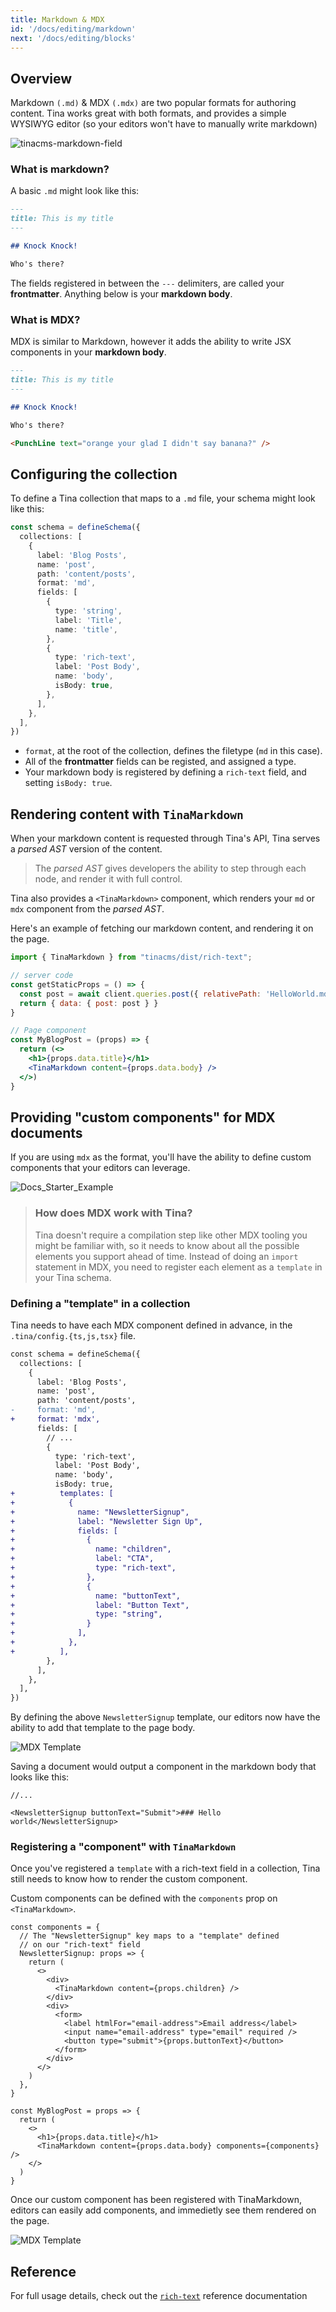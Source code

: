```yaml
---
title: Markdown & MDX
id: '/docs/editing/markdown'
next: '/docs/editing/blocks'
---
```


## Overview

Markdown `(.md)` & MDX `(.mdx)` are two popular formats for authoring content. Tina works great with both formats, and provides a simple WYSIWYG editor (so your editors won't have to manually write markdown)

![tinacms-markdown-field](/img/fields/markdown.png)

### What is markdown?

A basic `.md` might look like this:

```md
---
title: This is my title
---

## Knock Knock!

Who's there?
```

The fields registered in between the `---` delimiters, are called your **frontmatter**. Anything below is your **markdown body**.

### What is MDX?

MDX is similar to Markdown, however it adds the ability to write JSX components in your **markdown body**.

```md
---
title: This is my title
---

## Knock Knock!

Who's there?

<PunchLine text="orange your glad I didn't say banana?" />
```

## Configuring the collection

To define a Tina collection that maps to a `.md` file, your schema might look like this:

```ts
const schema = defineSchema({
  collections: [
    {
      label: 'Blog Posts',
      name: 'post',
      path: 'content/posts',
      format: 'md',
      fields: [
        {
          type: 'string',
          label: 'Title',
          name: 'title',
        },
        {
          type: 'rich-text',
          label: 'Post Body',
          name: 'body',
          isBody: true,
        },
      ],
    },
  ],
})
```

- `format`, at the root of the collection, defines the filetype (`md` in this case).
- All of the **frontmatter** fields can be registed, and assigned a type.
- Your markdown body is registered by defining a `rich-text` field, and setting `isBody: true`.

## Rendering content with `TinaMarkdown`

When your markdown content is requested through Tina's API, Tina serves a _parsed AST_ version of the content.

> The _parsed AST_ gives developers the ability to step through each node, and render it with full control.

Tina also provides a `<TinaMarkdown>` component, which renders your `md` or `mdx` component from the _parsed AST_.

Here's an example of fetching our markdown content, and rendering it on the page.

```jsx
import { TinaMarkdown } from "tinacms/dist/rich-text";

// server code
const getStaticProps = () => {
  const post = await client.queries.post({ relativePath: 'HelloWorld.md' })
  return { data: { post: post } }
}

// Page component
const MyBlogPost = (props) => {
  return (<>
    <h1>{props.data.title}</h1>
    <TinaMarkdown content={props.data.body} />
  </>)
}
```

## Providing "custom components" for MDX documents

If you are using `mdx` as the format, you'll have the ability to define custom components that your editors can leverage.

![Docs_Starter_Example](https://res.cloudinary.com/forestry-demo/video/upload/v1638887594/blog-media/Docs_Starter_Example.gif)

> ### How does MDX work with Tina?
>
> Tina doesn't require a compilation step like other MDX tooling you
> might be familiar with, so it needs to know about all the possible elements
> you support ahead of time. Instead of doing an `import` statement in MDX,
> you need to register each element as a `template` in your Tina schema.

### Defining a "template" in a collection

Tina needs to have each MDX component defined in advance, in the `.tina/config.{ts,js,tsx}` file.

```diff
const schema = defineSchema({
  collections: [
    {
      label: 'Blog Posts',
      name: 'post',
      path: 'content/posts',
-     format: 'md',
+     format: 'mdx',
      fields: [
        // ...
        {
          type: 'rich-text',
          label: 'Post Body',
          name: 'body',
          isBody: true,
+          templates: [
+            {
+              name: "NewsletterSignup",
+              label: "Newsletter Sign Up",
+              fields: [
+                {
+                  name: "children",
+                  label: "CTA",
+                  type: "rich-text",
+                },
+                {
+                  name: "buttonText",
+                  label: "Button Text",
+                  type: "string",
+                }
+              ],
+            },
+          ],
        },
      ],
    },
  ],
})
```

By defining the above `NewsletterSignup` template, our editors now have the ability to add that template to the page body.

![MDX Template](https://res.cloudinary.com/forestry-demo/image/upload/v1663772538/tina-io/docs/md/Screen_Shot_2022-09-21_at_12.00.15_PM.png)

Saving a document would output a component in the markdown body that looks like this:

```tsx
//...

<NewsletterSignup buttonText="Submit">### Hello world</NewsletterSignup>
```

### Registering a "component" with `TinaMarkdown`

Once you've registered a `template` with a rich-text field in a collection, Tina still needs to know how to render the custom component.

Custom components can be defined with the `components` prop on `<TinaMarkdown>`.

```tsx
const components = {
  // The "NewsletterSignup" key maps to a "template" defined
  // on our "rich-text" field
  NewsletterSignup: props => {
    return (
      <>
        <div>
          <TinaMarkdown content={props.children} />
        </div>
        <div>
          <form>
            <label htmlFor="email-address">Email address</label>
            <input name="email-address" type="email" required />
            <button type="submit">{props.buttonText}</button>
          </form>
        </div>
      </>
    )
  },
}

const MyBlogPost = props => {
  return (
    <>
      <h1>{props.data.title}</h1>
      <TinaMarkdown content={props.data.body} components={components} />
    </>
  )
}
```

Once our custom component has been registered with TinaMarkdown, editors can easily add components, and immedietly see them rendered on the page.

![MDX Template](https://res.cloudinary.com/forestry-demo/image/upload/v1663774068/tina-io/docs/md/Screen_Shot_2022-09-21_at_12.25.11_PM.png)

## Reference

For full usage details, check out the [`rich-text`](/docs/reference/types/rich-text) reference documentation
